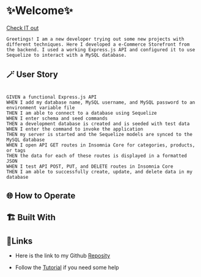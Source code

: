 # ✨Welcome✨
[Check IT out]()

    Greetings! I am a new developer trying out some new projects with different techniques. Here I developed a e-Commerce Storefront from the backend. I used a working Express.js API and configured it to use Sequelize to interact with a MySQL database. 

## 🪄 User Story
```

GIVEN a functional Express.js API
WHEN I add my database name, MySQL username, and MySQL password to an environment variable file
THEN I am able to connect to a database using Sequelize
WHEN I enter schema and seed commands
THEN a development database is created and is seeded with test data
WHEN I enter the command to invoke the application
THEN my server is started and the Sequelize models are synced to the MySQL database
WHEN I open API GET routes in Insomnia Core for categories, products, or tags
THEN the data for each of these routes is displayed in a formatted JSON
WHEN I test API POST, PUT, and DELETE routes in Insomnia Core
THEN I am able to successfully create, update, and delete data in my database
```

## 🌐 How to Operate 


## 🏗️ Built With

## 🔗Links

- Here is the link to my Github [Reposity]()

- Follow the [Tutorial]() if you need some help

